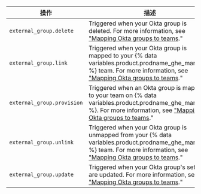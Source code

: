 | 操作                         | 描述                                                                                                                                                                                                                                                                                                     |
| -------------------------- | ------------------------------------------------------------------------------------------------------------------------------------------------------------------------------------------------------------------------------------------------------------------------------------------------------ |
| `external_group.delete`    | Triggered when your Okta group is deleted. For more information, see ["Mapping Okta groups to teams](/admin/authentication/configuring-authentication-and-provisioning-with-your-identity-provider/mapping-okta-groups-to-teams)."                                                                     |
| `external_group.link`      | Triggered when your Okta group is mapped to your {% data variables.product.prodname_ghe_managed %} team. For more information, see ["Mapping Okta groups to teams](/admin/authentication/configuring-authentication-and-provisioning-with-your-identity-provider/mapping-okta-groups-to-teams)."     |
| `external_group.provision` | Triggered when an Okta group is mapped to your team on {% data variables.product.prodname_ghe_managed %}. For more information, see ["Mapping Okta groups to teams](/admin/authentication/configuring-authentication-and-provisioning-with-your-identity-provider/mapping-okta-groups-to-teams)."    |
| `external_group.unlink`    | Triggered when your Okta group is unmapped from your {% data variables.product.prodname_ghe_managed %} team. For more information, see ["Mapping Okta groups to teams](/admin/authentication/configuring-authentication-and-provisioning-with-your-identity-provider/mapping-okta-groups-to-teams)." |
| `external_group.update`    | Triggered when your Okta group's settings are updated. For more information, see ["Mapping Okta groups to teams](/admin/authentication/configuring-authentication-and-provisioning-with-your-identity-provider/mapping-okta-groups-to-teams)."                                                         |
